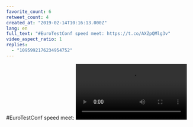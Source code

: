 ```yaml
---
favorite_count: 6
retweet_count: 4
created_at: "2019-02-14T10:16:13.000Z"
lang: en
full_text: "#EuroTestConf speed meet: https://t.co/AXZpQMlg3v"
video_aspect_ratio: 1
replies:
  - "1095992176234954752"
---
```


#EuroTestConf speed meet:
![Embedded Video](https://twitter-media-coderbyheart.s3.eu-north-1.amazonaws.com/1095990085860900864-c7eZ17DXE1PPtfup.mp4)

